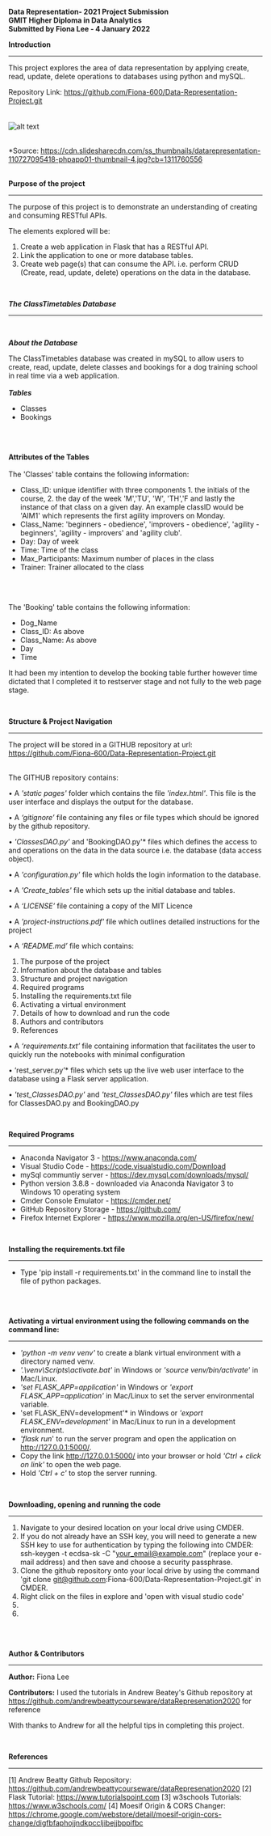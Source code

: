 **Data Representation- 2021 Project Submission** <br/>
**GMIT Higher Diploma in Data Analytics** <br/>
**Submitted by Fiona Lee - 4 January 2022** <br/>

**Introduction**
***
This project explores the area of data representation by applying create, read, update, delete operations to databases using python and mySQL. 

Repository Link: https://github.com/Fiona-600/Data-Representation-Project.git
<br/>
<br/>
<br/>
![alt text](https://cdn.slidesharecdn.com/ss_thumbnails/datarepresentation-110727095418-phpapp01-thumbnail-4.jpg?cb=1311760556)
<br/>
<br/>

*Source: https://cdn.slidesharecdn.com/ss_thumbnails/datarepresentation-110727095418-phpapp01-thumbnail-4.jpg?cb=1311760556
<br/>
<br/>

**Purpose of the project**
***
The purpose of this project is to demonstrate an understanding of creating and consuming RESTful APIs.

The elements explored will be:

1. Create a web application in Flask that has a RESTful API.
2. Link the application to one or more database tables.
3. Create web page(s) that can consume the API. i.e. perform CRUD (Create, read, update, delete) operations on the data in the database.

<br/>

***The ClassTimetables Database***
***
<br/>

***About the Database***

The ClassTimetables database was created in mySQL to allow users to create, read, update, delete classes and bookings for a dog training school in real time via a web application.
<br/>
<br/>
***Tables***
<br/>
- Classes
- Bookings
<br/>
<br/>

**Attributes of the Tables**
<br/>
<br/>
The 'Classes' table contains the following information:
<br/>
- Class_ID: unique identifier with three components 1. the initials of the course, 2. the day of the week 'M','TU', 'W', 'TH','F and lastly the instance of that class on a given day.  An example classID would be 'AIM1' which represents the first agility improvers on Monday.
- Class_Name: 'beginners - obedience', 'improvers - obedience',  'agility - beginners', 'agility - improvers' and 'agility club'.
- Day: Day of week
- Time: Time of the class
- Max_Participants: Maximum number of places in the class
- Trainer: Trainer allocated to the class
<br/>
<br/>

The 'Booking' table contains the following information:
<br/>
- Dog_Name
- Class_ID: As above
- Class_Name: As above
- Day
- Time

It had been my intention to develop the booking table further however time dictated that I completed it to restserver stage and not fully to the web page stage.

<br/>

**Structure & Project Navigation**
***

The project will be stored in a GITHUB repository at url: https://github.com/Fiona-600/Data-Representation-Project.git
<br/>
<br/>

The GITHUB repository contains:

• A *'static pages'* folder which contains the file *'index.html'*. This file is the user interface and displays the output for the database.

• A *‘gitignore’* file containing any files or file types which should be ignored by the github repository.

• *'ClassesDAO.py'* and 'BookingDAO.py'* files which defines the access to and operations on the data in the data source i.e. the database (data access object).

• A *'configuration.py'* file which holds the login information to the database.

• A *'Create_tables'* file which sets up the initial database and tables.

• A *‘LICENSE’* file containing a copy of the MIT Licence

• A *'project-instructions.pdf'* file which outlines detailed instructions for the project 

• A *‘README.md’* file which contains:

  1.	The purpose of the project 
  2.  Information about the database and tables
  3.	Structure and project navigation
  4.	Required programs
  5.  Installing the requirements.txt file
  6.  Activating a virtual environment
  7.	Details of how to download and run the code 
  8.	Authors and contributors
  9.	References

• A *‘requirements.txt’* file containing information that facilitates the user to quickly run the notebooks with minimal configuration

• ‘rest_server.py’* files which sets up the live web user interface to the database using a Flask server application.

• *'test_ClassesDAO.py'* and *'test_ClassesDAO.py'* files which are test files for ClassesDAO.py and BookingDAO.py

<br/>

**Required Programs**
***
- Anaconda Navigator 3 - https://www.anaconda.com/
- Visual Studio Code - https://code.visualstudio.com/Download
- mySql communtiy server - https://dev.mysql.com/downloads/mysql/
- Python version 3.8.8 - downloaded via Anaconda Navigator 3 to Windows 10 operating system
- Cmder Console Emulator - https://cmder.net/
- GitHub Repository Storage - https://github.com/
- Firefox Internet Explorer - https://www.mozilla.org/en-US/firefox/new/

<br/>

**Installing the requirements.txt file**
***
- Type 'pip install -r requirements.txt' in the command line to install the file of python packages.
<br/>
<br/>

**Activating a virtual environment using the following commands on the command line:**
***
- *'python -m venv venv'* to create a blank virtual environment with a directory named venv.
- *'.\venv\Scripts\activate.bat'* in Windows or *'source venv/bin/activate'* in Mac/Linux.
- *'set FLASK_APP=application'* in Windows or *'export FLASK_APP=application'* in Mac/Linux to set the server environmental variable.  
- 'set FLASK_ENV=development'* in Windows or *'export FLASK_ENV=development'* in Mac/Linux to run in a development environment.
- *'flask run*' to run the server program and open the application on http://127.0.0.1:5000/. 
- Copy the link http://127.0.0.1:5000/ into your browser or hold *'Ctrl + click on link'* to open the web page.
- Hold *'Ctrl + c'* to stop the server running.

<br/>

**Downloading, opening and running the code**
***
  1.	Navigate to your desired location on your local drive using CMDER.
  2.  If you do not already have an SSH key, you will need to generate a new SSH key to use for authentication by typing the following into CMDER: ssh-keygen -t ecdsa-sk -C "your_email@example.com" (replace your e-mail address) and then save and choose a security passphrase.
  2.  Clone the github repository onto your local drive by using the command 'git clone git@github.com:Fiona-600/Data-Representation-Project.git' in CMDER.
  3.  Right click on the files in explore and 'open with visual studio code'
  4.
  5.	
<br/>


<br/>

**Author & Contributors**
***
**Author:** Fiona Lee

**Contributors:** I used the tutorials in Andrew Beatey's Github repository at https://github.com/andrewbeattycourseware/dataRepresenation2020 for reference

With thanks to Andrew for all the helpful tips in completing this project.

<br/>

**References**
***
[1] Andrew Beatty Github Repository: https://github.com/andrewbeattycourseware/dataRepresenation2020
[2] Flask Tutorial: https://www.tutorialspoint.com
[3] w3schools Tutorials:  https://www.w3schools.com/
[4] Moesif Origin & CORS Changer: https://chrome.google.com/webstore/detail/moesif-origin-cors-change/digfbfaphojjndkpccljibejjbppifbc